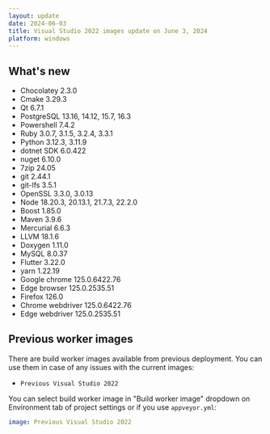 ```yaml
---
layout: update
date: 2024-06-03
title: Visual Studio 2022 images update on June 3, 2024
platform: windows
---
```


## What's new

* Chocolatey 2.3.0
* Cmake 3.29.3
* Qt 6.7.1
* PostgreSQL 13.16, 14.12, 15.7, 16.3
* Powershell 7.4.2
* Ruby 3.0.7, 3.1.5, 3.2.4, 3.3.1
* Python 3.12.3, 3.11.9
* dotnet SDK 6.0.422
* nuget 6.10.0
* 7zip 24.05
* git 2.44.1
* git-lfs 3.5.1
* OpenSSL 3.3.0, 3.0.13
* Node 18.20.3, 20.13.1, 21.7.3, 22.2.0
* Boost 1.85.0
* Maven 3.9.6
* Mercurial 6.6.3
* LLVM 18.1.6
* Doxygen 1.11.0
* MySQL 8.0.37
* Flutter 3.22.0
* yarn 1.22.19
* Google chrome 125.0.6422.76
* Edge browser 125.0.2535.51
* Firefox 126.0
* Chrome webdriver 125.0.6422.76
* Edge webdriver 125.0.2535.51


## Previous worker images

There are build worker images available from previous deployment. You can use them in case of any issues with the current images:

* `Previous Visual Studio 2022`

You can select build worker image in "Build worker image" dropdown on Environment tab of project settings or if you use `appveyor.yml`:

```yaml
image: Previous Visual Studio 2022
```